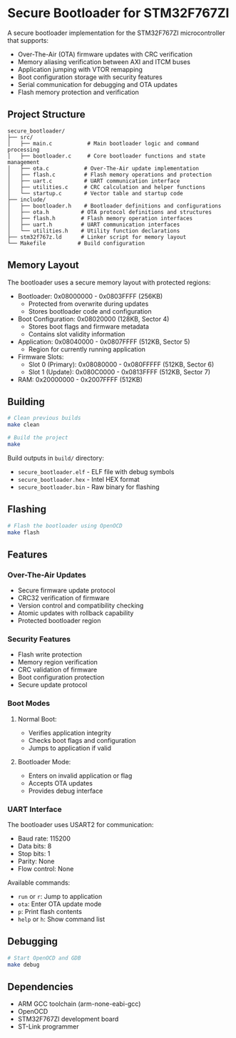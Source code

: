 # Secure Bootloader for STM32F767ZI

A secure bootloader implementation for the STM32F767ZI microcontroller that supports:
- Over-The-Air (OTA) firmware updates with CRC verification
- Memory aliasing verification between AXI and ITCM buses
- Application jumping with VTOR remapping
- Boot configuration storage with security features
- Serial communication for debugging and OTA updates
- Flash memory protection and verification

## Project Structure

```
secure_bootloader/
├── src/
│   ├── main.c           # Main bootloader logic and command processing
│   ├── bootloader.c     # Core bootloader functions and state management
│   ├── ota.c           # Over-The-Air update implementation
│   ├── flash.c         # Flash memory operations and protection
│   ├── uart.c          # UART communication interface
│   ├── utilities.c     # CRC calculation and helper functions
│   └── startup.c       # Vector table and startup code
├── include/
│   ├── bootloader.h    # Bootloader definitions and configurations
│   ├── ota.h          # OTA protocol definitions and structures
│   ├── flash.h        # Flash memory operation interfaces
│   ├── uart.h         # UART communication interfaces
│   └── utilities.h    # Utility function declarations
├── stm32f767z.ld      # Linker script for memory layout
└── Makefile          # Build configuration
```

## Memory Layout

The bootloader uses a secure memory layout with protected regions:
- Bootloader: 0x08000000 - 0x0803FFFF (256KB)
  - Protected from overwrite during updates
  - Stores bootloader code and configuration
- Boot Configuration: 0x08020000 (128KB, Sector 4)
  - Stores boot flags and firmware metadata
  - Contains slot validity information
- Application: 0x08040000 - 0x0807FFFF (512KB, Sector 5)
  - Region for currently running application
- Firmware Slots:
  - Slot 0 (Primary): 0x08080000 - 0x080FFFFF (512KB, Sector 6)
  - Slot 1 (Update): 0x080C0000 - 0x0813FFFF (512KB, Sector 7)
- RAM: 0x20000000 - 0x2007FFFF (512KB)

## Building

```bash
# Clean previous builds
make clean

# Build the project
make
```

Build outputs in `build/` directory:
- `secure_bootloader.elf` - ELF file with debug symbols
- `secure_bootloader.hex` - Intel HEX format
- `secure_bootloader.bin` - Raw binary for flashing

## Flashing

```bash
# Flash the bootloader using OpenOCD
make flash
```

## Features

### Over-The-Air Updates
- Secure firmware update protocol
- CRC32 verification of firmware
- Version control and compatibility checking
- Atomic updates with rollback capability
- Protected bootloader region

### Security Features
- Flash write protection
- Memory region verification
- CRC validation of firmware
- Boot configuration protection
- Secure update protocol

### Boot Modes

1. Normal Boot:
   - Verifies application integrity
   - Checks boot flags and configuration
   - Jumps to application if valid

2. Bootloader Mode:
   - Enters on invalid application or flag
   - Accepts OTA updates
   - Provides debug interface

### UART Interface

The bootloader uses USART2 for communication:
- Baud rate: 115200
- Data bits: 8
- Stop bits: 1
- Parity: None
- Flow control: None

Available commands:
- `run` or `r`: Jump to application
- `ota`: Enter OTA update mode
- `p`: Print flash contents
- `help` or `h`: Show command list

## Debugging

```bash
# Start OpenOCD and GDB
make debug
```

## Dependencies

- ARM GCC toolchain (arm-none-eabi-gcc)
- OpenOCD
- STM32F767ZI development board
- ST-Link programmer
